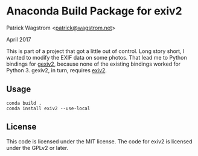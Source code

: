 Anaconda Build Package for exiv2
================================

Patrick Wagstrom &lt;patrick@wagstrom.net&gt;

April 2017

This is part of a project that got a little out of control. Long story short, I
wanted to modify the EXIF data on some photos. That lead me to Python bindings
for [gexiv2][gexiv2], because none of the existing bindings worked for Python
3. gexiv2, in turn, requires [exiv2][exiv2].

Usage
-----

    conda build .
    conda install exiv2 --use-local

License
-------

This code is licensed under the MIT license. The code for exiv2 is licensed
under the GPLv2 or later.

[exiv2]: http://www.exiv2.org/
[gexiv2]: https://wiki.gnome.org/Projects/gexiv2
